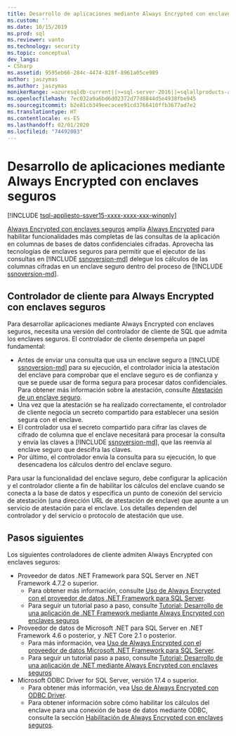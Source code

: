 ```yaml
---
title: Desarrollo de aplicaciones mediante Always Encrypted con enclaves seguros | Microsoft Docs
ms.custom: ''
ms.date: 10/15/2019
ms.prod: sql
ms.reviewer: vanto
ms.technology: security
ms.topic: conceptual
dev_langs:
- CSharp
ms.assetid: 9595eb66-284c-4474-828f-8961a05ce989
author: jaszymas
ms.author: jaszymas
monikerRange: =azuresqldb-current||>=sql-server-2016||=sqlallproducts-allversions||>=sql-server-linux-2017||=azuresqldb-mi-current
ms.openlocfilehash: 7ec032a9a6bd6d02372d77d8844d5e4938fbe945
ms.sourcegitcommit: b2e81cb349eecacee91cd3766410ffb3677ad7e2
ms.translationtype: HT
ms.contentlocale: es-ES
ms.lasthandoff: 02/01/2020
ms.locfileid: "74492003"
---
```

# <a name="develop-applications-using-always-encrypted-with-secure-enclaves"></a>Desarrollo de aplicaciones mediante Always Encrypted con enclaves seguros
[!INCLUDE [tsql-appliesto-ssver15-xxxx-xxxx-xxx-winonly](../../../includes/tsql-appliesto-ssver15-xxxx-xxxx-xxx-winonly.md)]

[Always Encrypted con enclaves seguros](always-encrypted-enclaves.md) amplía [Always Encrypted](always-encrypted-database-engine.md) para habilitar funcionalidades más completas de las consultas de la aplicación en columnas de bases de datos confidenciales cifradas. Aprovecha las tecnologías de enclaves seguros para permitir que el ejecutor de las consultas en [!INCLUDE [ssnoversion-md](../../../includes/ssnoversion-md.md)] delegue los cálculos de las columnas cifradas en un enclave seguro dentro del proceso de [!INCLUDE [ssnoversion-md](../../../includes/ssnoversion-md.md)].

## <a name="client-driver-for-always-encrypted-with-secure-enclaves"></a>Controlador de cliente para Always Encrypted con enclaves seguros

Para desarrollar aplicaciones mediante Always Encrypted con enclaves seguros, necesita una versión del controlador de cliente de SQL que admita los enclaves seguros. El controlador de cliente desempeña un papel fundamental:
- Antes de enviar una consulta que usa un enclave seguro a [!INCLUDE [ssnoversion-md](../../../includes/ssnoversion-md.md)] para su ejecución, el controlador inicia la atestación del enclave para comprobar que el enclave seguro es de confianza y que se puede usar de forma segura para procesar datos confidenciales. Para obtener más información sobre la atestación, consulte [Atestación de un enclave seguro](always-encrypted-enclaves.md#secure-enclave-attestation).
- Una vez que la atestación se ha realizado correctamente, el controlador de cliente negocia un secreto compartido para establecer una sesión segura con el enclave.
- El controlador usa el secreto compartido para cifrar las claves de cifrado de columna que el enclave necesitará para procesar la consulta y envía las claves a [!INCLUDE [ssnoversion-md](../../../includes/ssnoversion-md.md)], que las reenvía al enclave seguro que descifra las claves. 
- Por último, el controlador envía la consulta para su ejecución, lo que desencadena los cálculos dentro del enclave seguro.

Para usar la funcionalidad del enclave seguro, debe configurar la aplicación y el controlador cliente a fin de habilitar los cálculos del enclave cuando se conecta a la base de datos y especifica un punto de conexión del servicio de atestación (una dirección URL de atestación de enclave) que apunte a un servicio de atestación para el enclave. Los detalles dependen del controlador y del servicio o protocolo de atestación que use.

## <a name="next-steps"></a>Pasos siguientes

Los siguientes controladores de cliente admiten Always Encrypted con enclaves seguros:
- Proveedor de datos .NET Framework para SQL Server en .NET Framework 4.7.2 o superior. 
    - Para obtener más información, consulte [Uso de Always Encrypted con el proveedor de datos .NET Framework para SQL Server](../../../relational-databases/security/encryption/develop-using-always-encrypted-with-net-framework-data-provider.md).
    - Para seguir un tutorial paso a paso, consulte [Tutorial: Desarrollo de una aplicación de .NET Framework mediante Always Encrypted con enclaves seguros](../tutorial-always-encrypted-enclaves-develop-net-framework-apps.md)
- Proveedor de datos de Microsoft .NET para SQL Server en .NET Framework 4.6 o posterior, y .NET Core 2.1 o posterior. 
    - Para más información, vea [Uso de Always Encrypted con el proveedor de datos Microsoft .NET Framework para SQL Server](../../../connect/ado-net/sql/sqlclient-support-always-encrypted.md).
    - Para seguir un tutorial paso a paso, consulte [Tutorial: Desarrollo de una aplicación de .NET mediante Always Encrypted con enclaves seguros](../../../connect/ado-net/sql/tutorial-always-encrypted-enclaves-develop-net-apps.md)
- Microsoft ODBC Driver for SQL Server, versión 17.4 o superior. 
    - Para obtener más información, vea [Uso de Always Encrypted con ODBC Driver](../../../connect/odbc/using-always-encrypted-with-the-odbc-driver.md). 
    - Para obtener información sobre cómo habilitar los cálculos del enclave para una conexión de base de datos mediante ODBC, consulte la sección [Habilitación de Always Encrypted con enclaves seguros](../../../connect/odbc/using-always-encrypted-with-the-odbc-driver.md#enabling-always-encrypted-with-secure-enclaves).
